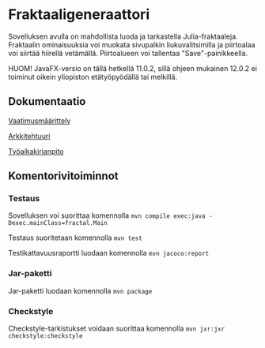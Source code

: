 # Fraktaaligeneraattori
Sovelluksen avulla on mahdollista luoda ja tarkastella Julia-fraktaaleja. Fraktaalin ominaisuuksia voi muokata sivupalkin liukuvalitsimilla ja piirtoalaa voi siirtää hiirellä vetämällä. Piirtoalueen voi tallentaa "Save"-painikkeella.

HUOM! JavaFX-versio on tällä hetkellä 11.0.2, sillä ohjeen mukainen 12.0.2 ei toiminut oikein yliopiston etätyöpyödällä tai melkillä.


## Dokumentaatio

[Vaatimusmäärittely](https://github.com/tuomoart/ot-harjoitustyo/blob/master/dokumentointi/maarittelydokumentti.md)

[Arkkitehtuuri](https://github.com/tuomoart/ot-harjoitustyo/blob/master/dokumentointi/arkkitehtuuri.md)

[Työaikakirjanpito](https://github.com/tuomoart/ot-harjoitustyo/blob/master/dokumentointi/Tyoaikakirjanpito.md)


## Komentorivitoiminnot
### Testaus

Sovelluksen voi suorittaa komennolla
`mvn compile exec:java -Dexec.mainClass=fractal.Main`

Testaus suoritetaan komennolla
`mvn test`

Testikattavuusraportti luodaan komennolla
`mvn jacoco:report`

### Jar-paketti

Jar-paketti luodaan komennolla
`mvn package`

### Checkstyle

Checkstyle-tarkistukset voidaan suorittaa komennolla
`mvn jxr:jxr checkstyle:checkstyle`
